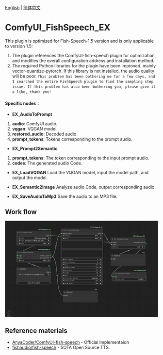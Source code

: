 [English](README.md) | [简体中文](README_zh_CN.md)

# ComfyUI_FishSpeech_EX

This plugin is optimized for Fish-Speech-1.5 version and is only applicable to version 1.5:
1. The plugin references the ComfyUI-fish-speech plugin for optimization, and modifies the overall configuration address and installation method.
2. The required Python libraries for the plugin have been improved, mainly vector-quantize-pytorch. If this library is not installed, the audio quality will be poor. `This problem has been bothering me for a few days, and I searched the entire FishSpeech plugin to find the sampling step issue. If this problem has also been bothering you, please give it a like, thank you!`

#### Specific nodes：

- **EX_AudioToPrompt**
1. **audio**: ComfyUI audio.
2. **vqgan**: VQGAN model.
3. **restored_audio**: Decoded audio.
4. **prompt_tokens**: Tokens corresponding to the prompt audio.

- **EX_Prompt2Semantic**
1. **prompt_tokens**: The token corresponding to the input prompt audio.
2. **codes**: The generated audio Code.

- **EX_LoadVQGAN**
Load the VQGAN model, input the model path, and output the model.

- **EX_Semantic2Image**
Analyze audio Code, output corresponding audio.

- **EX_SaveAudioToMp3**
Save the audio to an MP3 file.

## Work flow
![workflow.png](./workflow/show.png)

## Reference materials
- [AnyaCoder/ComfyUI-fish-speech](https://github.com/AnyaCoder/ComfyUI-fish-speech) - Official Implementaion
- [fishaudio/fish-speech](https://github.com/AnyaCoder/ComfyUI-fish-speech) - SOTA Open Source TTS.

